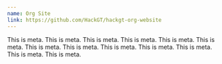 ```yaml
---
name: Org Site
link: https://github.com/HackGT/hackgt-org-website
---
```


This is meta. This is meta. This is meta. This is meta. This is meta. This is meta. This is meta. This is meta. This is meta. This is meta. This is meta. This is meta. This is meta.